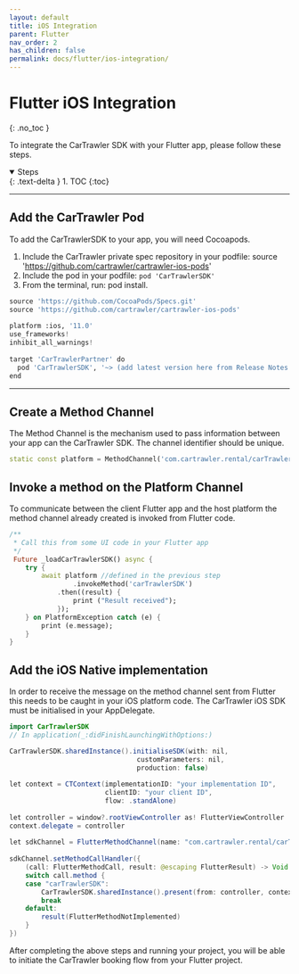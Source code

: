 ```yaml
---
layout: default
title: iOS Integration
parent: Flutter
nav_order: 2
has_children: false
permalink: docs/flutter/ios-integration/
---
```


# Flutter iOS Integration
{: .no_toc }

To integrate the CarTrawler SDK with your Flutter app, please follow these steps.

<details open markdown="block">
  <summary>
    Steps
  </summary>
  {: .text-delta }
1. TOC
{:toc}
</details>

---

## Add the CarTrawler Pod

To add the CarTrawlerSDK to your app, you will need Cocoapods. 

1. Include the CarTrawler private spec repository in your podfile: source 'https://github.com/cartrawler/cartrawler-ios-pods'
2. Include the pod in your podfile: `pod 'CarTrawlerSDK'`
3. From the terminal, run: pod install.

```python
source 'https://github.com/CocoaPods/Specs.git'
source 'https://github.com/cartrawler/cartrawler-ios-pods'
  
platform :ios, '11.0'
use_frameworks!
inhibit_all_warnings!
  
target 'CarTrawlerPartner' do
  pod 'CarTrawlerSDK', '~> (add latest version here from Release Notes section)'
end
```

--- 

## Create a Method Channel
The Method Channel is the mechanism used to pass information between your app can the CarTrawler SDK. The channel identifier should be unique.

```dart
static const platform = MethodChannel('com.cartrawler.rental/carTrawlerSDK');
```
## Invoke a method on the Platform Channel
To communicate between the client Flutter app and the host platform the method channel already created is invoked from Flutter code.

```dart
/**
 * Call this from some UI code in your Flutter app
 */
 Future _loadCarTrawlerSDK() async {
    try {
        await platform //defined in the previous step
                .invokeMethod('carTrawlerSDK')
            .then((result) {
                print ("Result received");
            });
    } on PlatformException catch (e) {
        print (e.message);
    }
}
```

## Add the iOS Native implementation
In order to receive the message on the method channel sent from Flutter this needs to be caught in your iOS platform code. The CarTrawler iOS SDK must be initialised in your AppDelegate.

```java
import CarTrawlerSDK
// In application(_:didFinishLaunchingWithOptions:)

CarTrawlerSDK.sharedInstance().initialiseSDK(with: nil,
                                customParameters: nil,
                                production: false)
        
let context = CTContext(implementationID: "your implementation ID", 
                        clientID: "your client ID", 
                        flow: .standAlone)
        
let controller = window?.rootViewController as! FlutterViewController
context.delegate = controller
        
let sdkChannel = FlutterMethodChannel(name: "com.cartrawler.rental/carTrawlerSDK", binaryMessenger: controller.binaryMessenger)
        
sdkChannel.setMethodCallHandler({
    (call: FlutterMethodCall, result: @escaping FlutterResult) -> Void in
    switch call.method {
    case "carTrawlerSDK":
        CarTrawlerSDK.sharedInstance().present(from: controller, context: context)
        break
    default:
        result(FlutterMethodNotImplemented)
    }
})
```

After completing the above steps and running your project, you will be able to initiate the CarTrawler booking flow from your Flutter project.